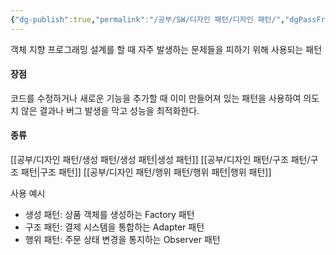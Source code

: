```yaml
---
{"dg-publish":true,"permalink":"/공부/SW/디자인 패턴/디자인 패턴/","dgPassFrontmatter":true}
---
```


객체 지향 프로그래밍 설계를 할 때 자주 발생하는 문제들을 피하기 위해 사용되는 패턴

#### 장점
코드를 수정하거나 새로운 기능을 추가할 때 이미 만들어져 있는 패턴을 사용하여 의도치 않은 결과나 버그 발생을 막고 성능을 최적화한다.

#### 종류
[[공부/디자인 패턴/생성 패턴/생성 패턴\|생성 패턴]]
[[공부/디자인 패턴/구조 패턴/구조 패턴\|구조 패턴]]
[[공부/디자인 패턴/행위 패턴/행위 패턴\|행위 패턴]]

사용 예시

- 생성 패턴: 상품 객체를 생성하는 Factory 패턴
- 구조 패턴: 결제 시스템을 통합하는 Adapter 패턴
- 행위 패턴: 주문 상태 변경을 통지하는 Observer 패턴